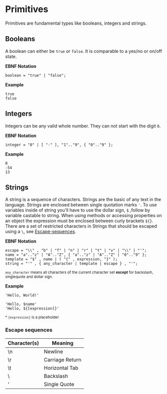 # Primitives

Primitives are fundamental types like booleans, integers and strings.

## Booleans

A boolean can either be `true` or `false`. It is comparable to a yes/no or on/off state.

__EBNF Notation__
```ebnf
boolean = "true" | "false";
```

__Example__
```ttr
true
false
```

## Integers

Integers can be any valid whole number. They can not start with the digit `0`.

__EBNF Notation__
```ebnf
integer = "0" | [ "-" ], "1".."9", { "0".."9" };
```

__Example__
```ttr
0
-54
13
```

## Strings

A string is a sequence of characters. Strings are the basic of any text in the language. Strings are enclosed between single quotation marks `'`. To use variables inside of string you'll have to use the dollar sign, `$` ,follow by variable castable to string. When using methods or accessing properties on an object the expression must be enclosed between curly brackets `${}`. There are a set of restricted characters in Strings that should be escaped using a `\`, see [Escape-sequences](#Escape-sequences).

__EBNF Notation__
```ebnf
escape = "\\" , "b" | "f" | "n" | "r" | "t" | "v" | "\\" | "'";
name = "a".."z" | "A".."Z", { "a".."z" | "A".."Z" | "0".."9" };
template = "$" , name | ( "{" , expression, "}" );
string = "'" , { any_character | template | escape } , "'";
```
<sub>`any_character` means all characters of the current character set **except** for backslash, singlequote and dollar sign.</sub>

__Example__
```ttr
'Hello, World!'

'Hello, $name'
'Hello, ${[expression]}'
```

<sub>* `[expression]` is a placeholder</sub>

### Escape sequences

| Character(s) | Meaning             |
| ------------ | ------------------- |
| \n           | Newline             |
| \r           | Carriage Return     |
| \t           | Horizontal Tab      |
| \\           | Backslash           |
| \'           | Single Quote        |
